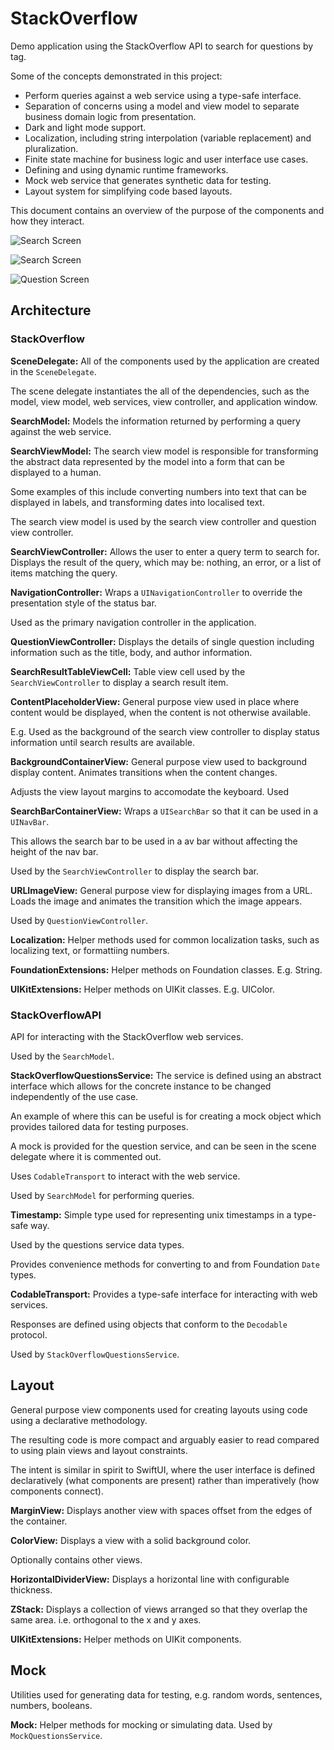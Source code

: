# StackOverflow

Demo application using the StackOverflow API to search for questions by tag.

Some of the concepts demonstrated in this project:
- Perform queries against a web service using a type-safe interface.
- Separation of concerns using a model and view model to separate business domain logic from presentation.
- Dark and light mode support.
- Localization, including string interpolation (variable replacement) and pluralization.
- Finite state machine for business logic and user interface use cases.
- Defining and using dynamic runtime frameworks.
- Mock web service that generates synthetic data for testing.
- Layout system for simplifying code based layouts.

This document contains an overview of the purpose of the components and how they interact. 

![Search Screen](Documentation/SearchLight.jpg?raw=true "Search Screen")

![Search Screen](Documentation/SearchDark.jpg?raw=true "Search Screen (Dark Mode)")

![Question Screen](Documentation/QuestionDark.jpg?raw=true "Question Detail Screen (Dark Mode)")


## Architecture

### StackOverflow

**SceneDelegate:**
All of the components used by the application are created in the `SceneDelegate`. 

The  scene delegate instantiates the all of the dependencies, such as the model, view model, web  services, view controller, and application window.

**SearchModel:**
Models the information returned by performing a query against the web service. 

**SearchViewModel:**
The search view model is responsible for transforming the abstract data represented by the model into a form that can be displayed to a human. 

Some examples of this include converting numbers into text that can be displayed in labels, and transforming dates into localised text. 

The search view model is used by the search view controller and question view controller.

**SearchViewController:**
Allows the user to enter a query term to search for. Displays the result of the query, which may be: nothing, an error, or a list of items matching the query.

**NavigationController:**
Wraps a `UINavigationController`  to override the presentation style of the status bar. 

Used as the primary navigation controller in the application. 

**QuestionViewController:**
Displays the details of single question including information such as the title, body, and author information.  

**SearchResultTableViewCell:**
Table view cell used by the `SearchViewController` to display a search result item.

**ContentPlaceholderView:**
General purpose view used in place where content would be displayed, when the content is  not otherwise available. 

E.g. Used as the background of the search view controller to display status information until search results are available.

**BackgroundContainerView:**
General purpose view used to background display content. Animates transitions when the  content changes. 

Adjusts the view layout margins to accomodate the keyboard. Used 

**SearchBarContainerView:**
Wraps a `UISearchBar` so that it can be used in a `UINavBar`. 

This allows the search bar to be used in a av bar without affecting the height of the nav bar. 

Used by the  `SearchViewController` to display the search bar.

**URLImageView:**
General purpose view for displaying images from a URL. Loads the image and animates the  transition which the image appears.

Used by `QuestionViewController`.

**Localization:**
Helper methods used for common localization tasks, such as localizing text, or formattiing 
numbers.

**FoundationExtensions:**
Helper methods on Foundation classes. E.g. String.

**UIKitExtensions:**
Helper methods on UIKit classes. E.g. UIColor.

### StackOverflowAPI

API for interacting with the StackOverflow web services. 

Used by the `SearchModel`.

**StackOverflowQuestionsService:**
The service is defined using an abstract interface which allows for the concrete instance to be changed independently of the use case. 

An example of where this can be useful is for creating a mock object which provides tailored  data for testing purposes.

A  mock is provided for the question service, and can be seen in the scene delegate where it is commented out.

Uses `CodableTransport` to interact with the web service.

Used by `SearchModel` for performing queries.

**Timestamp:**
Simple type used for representing unix timestamps in a type-safe way. 

Used by the questions service data types.

Provides convenience methods for converting to and from Foundation `Date` types.

**CodableTransport:**
Provides a type-safe interface for interacting with web services. 

Responses are defined using objects that conform to the `Decodable` protocol. 

Used by `StackOverflowQuestionsService`.

## Layout

General purpose view components used for creating layouts using code using a declarative methodology.

The resulting code is more compact and arguably easier to read compared to using plain views and layout constraints. 

The intent is similar in spirit to SwiftUI, where the user interface is defined declaratively (what components are present) rather than imperatively (how components connect).

**MarginView:** 
Displays another view with spaces offset from the edges of the container.

**ColorView:**
Displays a view with a solid background color. 

Optionally contains other views.

**HorizontalDividerView:**
Displays a horizontal line with configurable thickness.

**ZStack:**
Displays a collection of views arranged so that they overlap the same area. i.e. orthogonal to the x and y axes.

**UIKitExtensions:**
Helper methods on UIKit components.

## Mock

Utilities used for generating data for testing, e.g. random words, sentences, numbers, booleans.

**Mock:**
Helper methods for mocking or simulating data. Used by `MockQuestionsService`.
